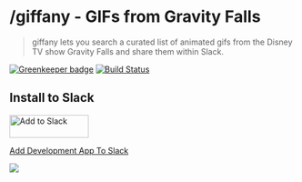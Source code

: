 # /giffany - GIFs from Gravity Falls

> giffany lets you search a curated list of animated gifs from the Disney TV show Gravity Falls and share them within Slack.

[![Greenkeeper badge](https://badges.greenkeeper.io/neogeek/giffany.svg)](https://greenkeeper.io/)
[![Build Status](https://travis-ci.org/neogeek/giffany.svg?branch=master)](https://travis-ci.org/neogeek/giffany)

## Install to Slack

<a href="https://slack.com/oauth/authorize?scope=commands+chat%3Awrite%3Abot+chat%3Awrite%3Auser&client_id=70853985172.70858605152"><img alt="Add to Slack" height="40" width="139" src="https://platform.slack-edge.com/img/add_to_slack.png" srcset="https://platform.slack-edge.com/img/add_to_slack.png 1x, https://platform.slack-edge.com/img/add_to_slack@2x.png 2x" /></a>

<a href="https://slack.com/oauth/authorize?scope=commands+chat%3Awrite%3Abot+chat%3Awrite%3Auser&client_id=70853985172.73346019975">Add Development App To Slack</a>

![](https://media.giphy.com/media/l2Sq2QNLxODty5MFW/giphy.gif)
